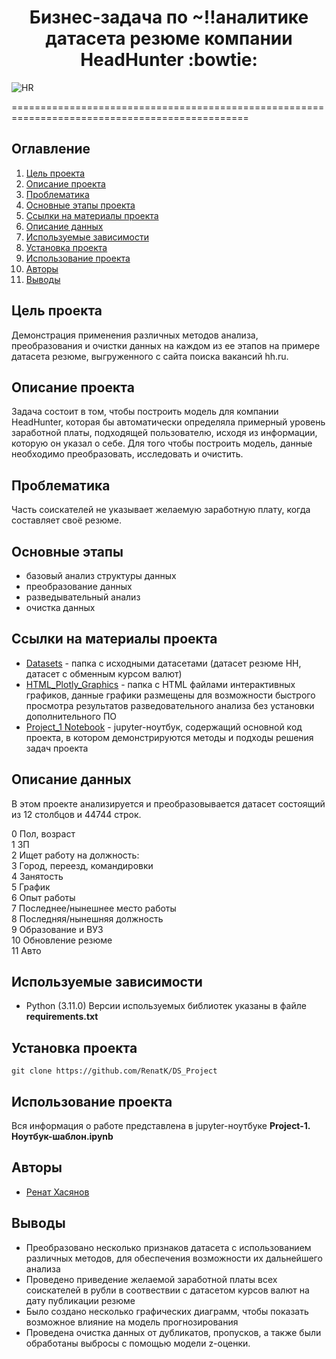 

# <center>Бизнес-задача по ~!!аналитике датасета резюме компании HeadHunter :bowtie:</center>
![HR](https://drive.google.com/uc?export=view&id=174uvY_I6D4H-StSEHqlgPj-dk49Z21xe)


===============================================================================================
## Оглавление
1. [Цель проекта](#Цель-проекта)
2. [Описание проекта](#Описание-проекта)
2. [Проблематика](#Проблематика)
3. [Основные этапы проекта](#Основные-этапы)
5. [Ссылки на материалы проекта](#Ссылки-на-материалы-проекта)
6. [Описание данных](#Описание-данных)
7. [Используемые зависимости](#Используемые-зависимости)
8. [Установка проекта](#Установка-проекта)
5. [Использование проекта](#Использование-проекта)
6. [Авторы](#Авторы)
7. [Выводы](#Использование-проекта)

## Цель проекта
Демонстрация применения различных методов анализа, преобразования и очистки данных на каждом из ее этапов на примере датасета  резюме, выгруженного с сайта поиска вакансий hh.ru.

## Описание проекта
Задача состоит в том, чтобы  построить модель для компании HeadHunter, которая бы автоматически определяла примерный уровень заработной платы, подходящей пользователю, исходя из информации, которую он указал о себе. Для того чтобы построить модель, данные необходимо преобразовать, исследовать и очистить.

## Проблематика
Часть соискателей не указывает желаемую заработную плату, когда составляет своё резюме.

## Основные этапы

- базовый анализ структуры данных
- преобразование данных
- разведывательный анализ
- очистка данных


## Ссылки на материалы проекта
* [Datasets](https://drive.google.com/drive/folders/1CK13opjyPuEG6zelsPRrN9z5OevTHZR5?usp=sharing) - папка с исходными датасетами (датасет резюме HH, датасет с обменным курсом валют)
* [HTML_Plotly_Graphics](https://github.com/RenatK/DS_Project/tree/master/plotly_graph) - папка с HTML файлами интерактивных графиков, данные графики размещены для возможности быстрого просмотра результатов разведовательного анализа без установки дополнительного ПО
* [Project_1 Notebook](https://github.com/RenatK/DS_Project/blob/master/Project-1.%20%D0%9D%D0%BE%D1%83%D1%82%D0%B1%D1%83%D0%BA-%D1%88%D0%B0%D0%B1%D0%BB%D0%BE%D0%BD.ipynb) - jupyter-ноутбук, содержащий основной код проекта, в котором демонстрируются методы и подходы решения задач проекта

## Описание данных
В этом проекте анализируется и преобразовывается датасет состоящий из 12 столбцов и 44744 строк.

 0   Пол, возраст                    
 1   ЗП                               
 2   Ищет работу на должность:        
 3   Город, переезд, командировки     
 4   Занятость                        
 5   График                           
 6   Опыт работы                      
 7   Последнее/нынешнее место работы  
 8   Последняя/нынешняя должность     
 9   Образование и ВУЗ                
 10  Обновление резюме                
 11  Авто                             

## Используемые зависимости
* Python (3.11.0)
Версии используемых библиотек указаны в файле **requirements.txt**
  
## Установка проекта

```
git clone https://github.com/RenatK/DS_Project
```

## Использование проекта
Вся информация о работе представлена в jupyter-ноутбуке **Project-1. Ноутбук-шаблон.ipynb**

## Авторы

* [Ренат Хасянов](https://github.com/RenatK)

## Выводы
 - Преобразовано несколько признаков датасета с использованием различных методов, для обеспечения возможности их дальнейшего анализа
 - Проведено приведение желаемой заработной платы всех соискателей в рубли в соотвествии с датасетом курсов валют на дату публикации резюме
 - Было создано несколько графических диаграмм, чтобы показать возможное влияние на модель прогнозирования  
 - Проведена очистка данных от дубликатов, пропусков, а также были обработаны выбросы с помощью модели z-оценки.